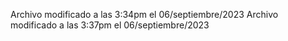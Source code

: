 Archivo modificado a las 3:34pm el 06/septiembre/2023
Archivo modificado a las 3:37pm el 06/septiembre/2023
